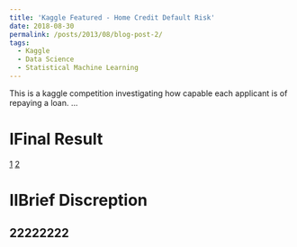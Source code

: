 ```yaml
---
title: 'Kaggle Featured - Home Credit Default Risk'
date: 2018-08-30
permalink: /posts/2013/08/blog-post-2/
tags:
  - Kaggle
  - Data Science
  - Statistical Machine Learning
---
```


This is a kaggle competition investigating how capable each applicant is of repaying a loan.
...

ⅠFinal Result
======
[1](https://github.com/olivia-shi/olivia-shi.github.io/blob/master/images/kaggle-profile.PNG)
[2](https://github.com/olivia-shi/olivia-shi.github.io/blob/master/images/kaggle-brown.PNG)

ⅡBrief Discreption
======

22222222
------
